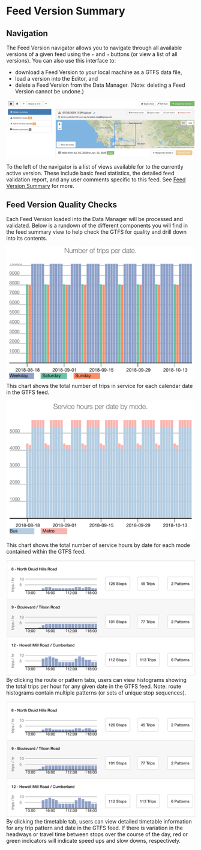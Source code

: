 # Feed Version Summary

## Navigation

The Feed Version navigator allows you to navigate through all available versions of a given feed using the `←` and `→` buttons (or view a list of all versions). You can also use this interface to:

- download a Feed Version to your local machine as a GTFS data file,
- load a version into the Editor, and
- delete a Feed Version from the Data Manager. (Note: deleting a Feed Version cannot be undone.)

![screenshot](../img/feed-version-navigator.png)

To the left of the navigator is a list of views available for to the currently active version. These include basic feed statistics, the detailed feed validation report, and any user comments specific to this feed. See [Feed Version Summary](./feed-version-summary) for more.


## Feed Version Quality Checks

Each Feed Version loaded into the Data Manager will be processed and validated. Below is a rundown of the different components you will find in the feed summary view to help check the GTFS for quality and drill down into its contents.

![trips per date chart](../img/trips-per-date.png)
This chart shows the total number of trips in service for each calendar date in the GTFS feed.

![service hours per mode chart](../img/hours-per-mode.png)
This chart shows the total number of service hours by date for each mode contained within the GTFS feed.

![trips per hour chart](../img/trips-per-hour-histogram.png)
By clicking the route or pattern tabs, users can view histograms showing the total trips per hour for any given date in the GTFS feed. Note: route histograms contain multiple patterns (or sets of unique stop sequences).

![trips per hour chart](../img/trips-per-hour-histogram.png)
By clicking the timetable tab, users can view detailed timetable information for any trip pattern and date in the GTFS feed. If there is variation in the headways or travel time between stops over the course of the day, red or green indicators will indicate speed ups and slow downs, respectively.
